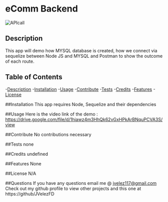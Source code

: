 
  # eComm Backend
  
  ![APIcall](https://user-images.githubusercontent.com/101678295/186048863-95688de3-5c44-4869-9a30-04204c10c4ff.PNG)


  ## Description 
  This app will demo how MYSQL database is created, how we connect via sequelize between Node JS and MYSQL and Postman to show the outcome of each route.

  ## Table of Contents
  -[Description](#description)
  -[Installation](#installation)
  -[Usage](#usage)
  -[Contribute](#contribute)
  -[Tests](#tests)
  -[Credits](#credits)
  -[Features](#features)
  -[License](#license)

  ##Installation
  This app requires Node, Sequelize and their dependencies

  ##Usage
  Here is the video link of the demo : https://drive.google.com/file/d/1hiawz4m3HhQk62vGxHPkArBNquPCVA3S/view 

  ##Contribute
  No contributions necessary

  ##Tests
  none

  ##Credits
  undefined

  ##Features
  None

  ##License
  N/A

  ##Questions
  If you have any questions email me @ jvelez117@gmail.com
  Check out my github profile to view other projects and this one at https://github/JVelezFD

